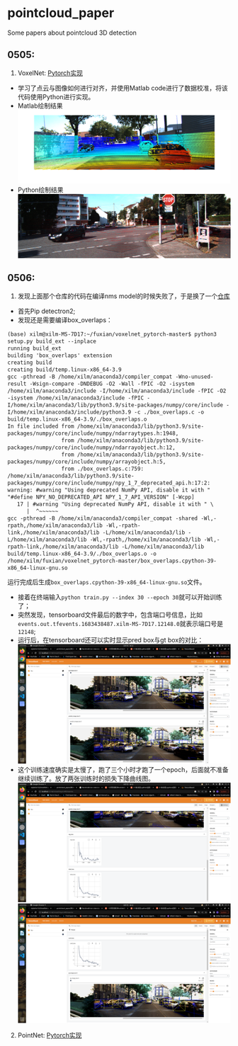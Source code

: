 # pointcloud_paper
Some papers about pointcloud 3D detection  
## 0505:  
1. VoxelNet: [Pytorch实现](https://github.com/skyhehe123/VoxelNet-pytorch)  
- 学习了点云与图像如何进行对齐，并使用Matlab code进行了数据校准，将该代码使用Python进行实现。  
- Matlab绘制结果  
![](https://github.com/XxxuLimei/pointcloud_paper/blob/main/figure/%E5%BE%AE%E4%BF%A1%E5%9B%BE%E7%89%87_20230505203558.png)  
- Python绘制结果  
![](https://github.com/XxxuLimei/pointcloud_paper/blob/main/caliberation_0505/Python/tmp2avsrejr.PNG)  
## 0506:  
1. 发现上面那个仓库的代码在编译nms model的时候失败了，于是换了一个[仓库](https://github.com/RPFey/voxelnet_pytorch)  
- 首先Pip detectron2;  
- 发现还是需要编译box_overlaps：  
```
(base) xilm@xilm-MS-7D17:~/fuxian/voxelnet_pytorch-master$ python3 setup.py build_ext --inplace
running build_ext
building 'box_overlaps' extension
creating build
creating build/temp.linux-x86_64-3.9
gcc -pthread -B /home/xilm/anaconda3/compiler_compat -Wno-unused-result -Wsign-compare -DNDEBUG -O2 -Wall -fPIC -O2 -isystem /home/xilm/anaconda3/include -I/home/xilm/anaconda3/include -fPIC -O2 -isystem /home/xilm/anaconda3/include -fPIC -I/home/xilm/anaconda3/lib/python3.9/site-packages/numpy/core/include -I/home/xilm/anaconda3/include/python3.9 -c ./box_overlaps.c -o build/temp.linux-x86_64-3.9/./box_overlaps.o
In file included from /home/xilm/anaconda3/lib/python3.9/site-packages/numpy/core/include/numpy/ndarraytypes.h:1948,
                 from /home/xilm/anaconda3/lib/python3.9/site-packages/numpy/core/include/numpy/ndarrayobject.h:12,
                 from /home/xilm/anaconda3/lib/python3.9/site-packages/numpy/core/include/numpy/arrayobject.h:5,
                 from ./box_overlaps.c:759:
/home/xilm/anaconda3/lib/python3.9/site-packages/numpy/core/include/numpy/npy_1_7_deprecated_api.h:17:2: warning: #warning "Using deprecated NumPy API, disable it with " "#define NPY_NO_DEPRECATED_API NPY_1_7_API_VERSION" [-Wcpp]
   17 | #warning "Using deprecated NumPy API, disable it with " \
      |  ^~~~~~~
gcc -pthread -B /home/xilm/anaconda3/compiler_compat -shared -Wl,-rpath,/home/xilm/anaconda3/lib -Wl,-rpath-link,/home/xilm/anaconda3/lib -L/home/xilm/anaconda3/lib -L/home/xilm/anaconda3/lib -Wl,-rpath,/home/xilm/anaconda3/lib -Wl,-rpath-link,/home/xilm/anaconda3/lib -L/home/xilm/anaconda3/lib build/temp.linux-x86_64-3.9/./box_overlaps.o -o /home/xilm/fuxian/voxelnet_pytorch-master/box_overlaps.cpython-39-x86_64-linux-gnu.so
```  
运行完成后生成`box_overlaps.cpython-39-x86_64-linux-gnu.so`文件。  
- 接着在终端输入`python train.py --index 30 --epoch 30`就可以开始训练了；  
- 突然发现，tensorboard文件最后的数字中，包含端口号信息，比如`events.out.tfevents.1683438487.xilm-MS-7D17.12148.0`就表示端口号是`12148`;  
- 运行后，在tensorboard还可以实时显示pred box与gt box的对比：  
![](https://github.com/XxxuLimei/pointcloud_paper/blob/main/figure/Screenshot%20from%202023-05-07%2018-22-08.png)  
- 这个训练速度确实是太慢了，跑了三个小时才跑了一个epoch，后面就不准备继续训练了。放了两张训练时的损失下降曲线图。  
![](https://github.com/XxxuLimei/pointcloud_paper/blob/main/figure/Screenshot%20from%202023-05-07%2018-22-22.png)  
![](https://github.com/XxxuLimei/pointcloud_paper/blob/main/figure/Screenshot%20from%202023-05-07%2018-22-28.png)  
2. PointNet: [Pytorch实现](https://github.com/fxia22/pointnet.pytorch)  
